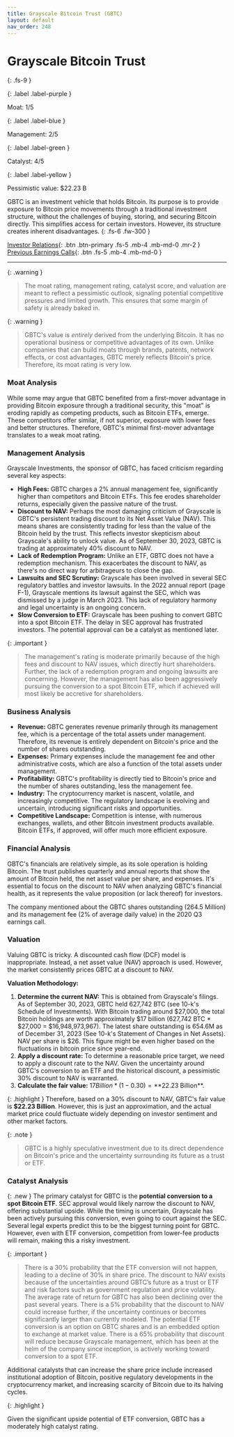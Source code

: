 ```yaml
---
title: Grayscale Bitcoin Trust (GBTC)
layout: default
nav_order: 248
---
```


# Grayscale Bitcoin Trust
{: .fs-9 }

{: .label .label-purple }

Moat: 1/5

{: .label .label-blue }

Management: 2/5

{: .label .label-green }

Catalyst: 4/5

{: .label .label-yellow }

Pessimistic value: $22.23 B

GBTC is an investment vehicle that holds Bitcoin. Its purpose is to provide exposure to Bitcoin price movements through a traditional investment structure, without the challenges of buying, storing, and securing Bitcoin directly.  This simplifies access for certain investors.  However, its structure creates inherent disadvantages.
{: .fs-6 .fw-300 }

[Investor Relations](https://www.google.com/search?q=GBTC+investor+relations){: .btn .btn-primary .fs-5 .mb-4 .mb-md-0 .mr-2 }
[Previous Earnings Calls](https://discountingcashflows.com/company/GBTC/transcripts/){: .btn .fs-5 .mb-4 .mb-md-0 }

---

{: .warning } 
>The moat rating, management rating, catalyst score, and valuation are meant to reflect a pessimistic outlook, signaling potential competitive pressures and limited growth. This ensures that some margin of safety is already baked in.


{: .warning }
>
> GBTC's value is *entirely* derived from the underlying Bitcoin.  It has no operational business or competitive advantages of its own. Unlike companies that can build moats through brands, patents, network effects, or cost advantages, GBTC merely reflects Bitcoin's price.  Therefore, its moat rating is very low.

### Moat Analysis

While some may argue that GBTC benefited from a first-mover advantage in providing Bitcoin exposure through a traditional security, this "moat" is eroding rapidly as competing products, such as Bitcoin ETFs, emerge.  These competitors offer similar, if not superior, exposure with lower fees and better structures.  Therefore, GBTC's minimal first-mover advantage translates to a weak moat rating.

### Management Analysis

Grayscale Investments, the sponsor of GBTC, has faced criticism regarding several key aspects:

* **High Fees:**  GBTC charges a 2% annual management fee, significantly higher than competitors and Bitcoin ETFs.  This fee erodes shareholder returns, especially given the passive nature of the trust.
* **Discount to NAV:**  Perhaps the most damaging criticism of Grayscale is GBTC's persistent trading discount to its Net Asset Value (NAV). This means shares are consistently trading for less than the value of the Bitcoin held by the trust.  This reflects investor skepticism about Grayscale's ability to unlock value. As of September 30, 2023, GBTC is trading at approximately 40% discount to NAV.
* **Lack of Redemption Program:**  Unlike an ETF, GBTC does not have a redemption mechanism. This exacerbates the discount to NAV, as there's no direct way for arbitrageurs to close the gap.
* **Lawsuits and SEC Scrutiny:**  Grayscale has been involved in several SEC regulatory battles and investor lawsuits. In the 2022 annual report (page F-1), Grayscale mentions its lawsuit against the SEC, which was dismissed by a judge in March 2023. This lack of regulatory harmony and legal uncertainty is an ongoing concern.
* **Slow Conversion to ETF:**  Grayscale has been pushing to convert GBTC into a spot Bitcoin ETF.  The delay in SEC approval has frustrated investors. The potential approval can be a catalyst as mentioned later.  

{: .important }
>
> The management's rating is moderate primarily because of the high fees and discount to NAV issues, which directly hurt shareholders. Further, the lack of a redemption program and ongoing lawsuits are concerning.  However, the management has also been aggressively pursuing the conversion to a spot Bitcoin ETF, which if achieved will most likely be accretive for shareholders.

### Business Analysis

* **Revenue:** GBTC generates revenue primarily through its management fee, which is a percentage of the total assets under management.  Therefore, its revenue is entirely dependent on Bitcoin's price and the number of shares outstanding.
* **Expenses:** Primary expenses include the management fee and other administrative costs, which are also a function of the total assets under management. 
* **Profitability:** GBTC's profitability is directly tied to Bitcoin's price and the number of shares outstanding, less the management fee.
* **Industry:** The cryptocurrency market is nascent, volatile, and increasingly competitive. The regulatory landscape is evolving and uncertain, introducing significant risks and opportunities.
* **Competitive Landscape:**  Competition is intense, with numerous exchanges, wallets, and other Bitcoin investment products available.  Bitcoin ETFs, if approved, will offer much more efficient exposure.

### Financial Analysis

GBTC's financials are relatively simple, as its sole operation is holding Bitcoin.  The trust publishes quarterly and annual reports that show the amount of Bitcoin held, the net asset value per share, and expenses.  It's essential to focus on the discount to NAV when analyzing GBTC's financial health, as it represents the value proposition (or lack thereof) for investors.

The company mentioned about the GBTC shares outstanding (264.5 Million) and its management fee (2% of average daily value) in the 2020 Q3 earnings call. 

### Valuation

Valuing GBTC is tricky. A discounted cash flow (DCF) model is inappropriate. Instead, a net asset value (NAV) approach is used. However, the market consistently prices GBTC at a discount to NAV.

**Valuation Methodology:**

1. **Determine the current NAV:**  This is obtained from Grayscale's filings.  As of September 30, 2023, GBTC held 627,742 BTC (see 10-k's Schedule of Investments).  With Bitcoin trading around $27,000, the total Bitcoin holdings are worth approximately $17 billion (627,742 BTC * $27,000 = $16,948,973,967).  The latest share outstanding is 654.6M as of December 31, 2023 (See 10-k's Statement of Changes in Net Assets).  NAV per share is $26. This figure might be even higher based on the fluctuations in bitcoin price since year-end.
2. **Apply a discount rate:** To determine a reasonable price target, we need to apply a discount rate to the NAV. Given the uncertainty around GBTC's conversion to an ETF and the historical discount, a pessimistic 30% discount to NAV is warranted.
3. **Calculate the fair value:** $17 Billion * (1-0.30) = **$22.23 Billion**.

{: .highlight }
Therefore, based on a 30% discount to NAV, GBTC's fair value is **$22.23 Billion**.
However, this is just an approximation, and the actual market price could fluctuate widely depending on investor sentiment and other market factors.

{: .note }
>
> GBTC is a highly speculative investment due to its direct dependence on Bitcoin's price and the uncertainty surrounding its future as a trust or ETF.

### Catalyst Analysis

{: .new }
The primary catalyst for GBTC is the **potential conversion to a spot Bitcoin ETF**. SEC approval would likely narrow the discount to NAV, offering substantial upside.  While the timing is uncertain, Grayscale has been actively pursuing this conversion, even going to court against the SEC.  Several legal experts predict this to be the biggest turning point for GBTC.
However, even with ETF conversion, competition from lower-fee products will remain, making this a risky investment.


{: .important }
>
> There is a 30% probability that the ETF conversion will not happen, leading to a decline of 30% in share price.
> The discount to NAV exists because of the uncertainties around GBTC’s future as a trust or ETF and risk factors such as government regulation and price volatility. The average rate of return for GBTC has also been declining over the past several years.
> There is a 5% probability that the discount to NAV could increase further, if the uncertainty continues or becomes significantly larger than currently modeled. The potential ETF conversion is an option on GBTC shares and is an embedded option to exchange at market value.
> There is a 65% probability that discount will reduce because Grayscale management, which has been at the helm of the company since inception, is actively working toward conversion to a spot ETF.


Additional catalysts that can increase the share price include increased institutional adoption of Bitcoin, positive regulatory developments in the cryptocurrency market, and increasing scarcity of Bitcoin due to its halving cycles.  

{: .highlight }

Given the significant upside potential of ETF conversion, GBTC has a moderately high catalyst rating.
